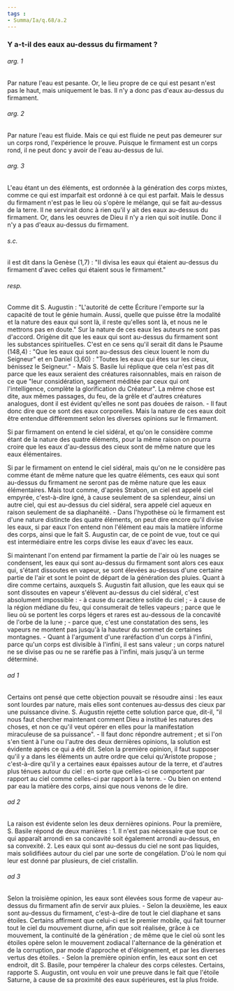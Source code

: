 ```yaml
---
tags : 
- Summa/Ia/q.68/a.2
---
```


### Y a-t-il des eaux au-dessus du firmament ?

###### arg. 1
Par nature l'eau est pesante. Or, le lieu propre de ce qui est pesant n'est pas le haut, mais uniquement le bas. Il n'y a donc pas d'eaux au-dessus du firmament. 

###### arg. 2
Par nature l'eau est fluide. Mais ce qui est fluide ne peut pas demeurer sur un corps rond, l'expérience le prouve. Puisque le firmament est un corps rond, il ne peut donc y avoir de l'eau au-dessus de lui. 

###### arg. 3
L'eau étant un des éléments, est ordonnée à la génération des corps mixtes, comme ce qui est imparfait est ordonné à ce qui est parfait. Mais le dessus du firmament n'est pas le lieu où s'opère le mélange, qui se fait au-dessus de la terre. Il ne servirait donc à rien qu'il y ait des eaux au-dessus du firmament. Or, dans les oeuvres de Dieu il n'y a rien qui soit inutile. Donc il n'y a pas d'eaux au-dessus du firmament. 

###### s.c.
il est dit dans la Genèse (1,7) : "Il divisa les eaux qui étaient au-dessus du firmament d'avec celles qui étaient sous le firmament." 

###### resp.
Comme dit S. Augustin : "L'autorité de cette Écriture l'emporte sur la capacité de tout le génie humain. Aussi, quelle que puisse être la modalité et la nature des eaux qui sont là, il reste qu'elles sont là, et nous ne le mettrons pas en doute." Sur la nature de ces eaux les auteurs ne sont pas d'accord. Origène dit que les eaux qui sont au-dessus du firmament sont les substances spirituelles. C'est en ce sens qu'il serait dit dans le Psaume (148,4) : "Que les eaux qui sont au-dessus des cieux louent le nom du Seigneur" et en Daniel (3,60) : "Toutes les eaux qui êtes sur les cieux, bénissez le Seigneur." - Mais S. Basile lui réplique que cela n'est pas dit parce que les eaux seraient des créatures raisonnables, mais en raison de ce que "leur considération, sagement méditée par ceux qui ont l'intelligence, complète la glorification du Créateur". La même chose est dite, aux mêmes passages, du feu, de la grêle et d'autres créatures analogues, dont il est évident qu'elles ne sont pas douées de raison. - Il faut donc dire que ce sont des eaux corporelles. Mais la nature de ces eaux doit être entendue différemment selon les diverses opinions sur le firmament. 

Si par firmament on entend le ciel sidéral, et qu'on le considère comme étant de la nature des quatre éléments, pour la même raison on pourra croire que les eaux d'au-dessus des cieux sont de même nature que les eaux élémentaires. 

Si par le firmament on entend le ciel sidéral, mais qu'on ne le considère pas comme étant de même nature que les quatre éléments, ces eaux qui sont au-dessus du firmament ne seront pas de même nature que les eaux élémentaires. Mais tout comme, d'après Strabon, un ciel est appelé ciel empyrée, c'est-à-dire igné, à cause seulement de sa splendeur, ainsi un autre ciel, qui est au-dessus du ciel sidéral, sera appelé ciel aqueux en raison seulement de sa diaphanéité. - Dans l'hypothèse où le firmament est d'une nature distincte des quatre éléments, on peut dire encore qu'il divise les eaux, si par eaux l'on entend non l'élément eau mais la matière informe des corps, ainsi que le fait S. Augustin car, de ce point de vue, tout ce qui est intermédiaire entre les corps divise les eaux d'avec les eaux. 

Si maintenant l'on entend par firmament la partie de l'air où les nuages se condensent, les eaux qui sont au-dessus du firmament sont alors ces eaux qui, s'étant dissoutes en vapeur, se sont élevées au-dessus d'une certaine partie de l'air et sont le point de départ de la génération des pluies. Quant à dire comme certains, auxquels S. Augustin fait allusion, que les eaux qui se sont dissoutes en vapeur s'élèvent au-dessus du ciel sidéral, c'est absolument impossible : - à cause du caractère solide du ciel ; - à cause de la région médiane du feu, qui consumerait de telles vapeurs ; parce que le lieu où se portent les corps légers et rares est au-dessous de la concavité de l'orbe de la lune ; - parce que, c'est une constatation des sens, les vapeurs ne montent pas jusqu'à la hauteur du sommet de certaines montagnes. - Quant à l'argument d'une raréfaction d'un corps à l'infini, parce qu'un corps est divisible à l'infini, il est sans valeur ; un corps naturel ne se divise pas ou ne se raréfie pas à l'infini, mais jusqu'à un terme déterminé. 

###### ad 1
Certains ont pensé que cette objection pouvait se résoudre ainsi : les eaux sont lourdes par nature, mais elles sont contenues au-dessus des cieux par une puissance divine. S. Augustin rejette cette solution parce que, dit-il, "il nous faut chercher maintenant comment Dieu a institué les natures des choses, et non ce qu'il veut opérer en elles pour la manifestation miraculeuse de sa puissance". - Il faut donc répondre autrement ; et si l'on s'en tient à l'une ou l'autre des deux dernières opinions, la solution est évidente après ce qui a été dit. Selon la première opinion, il faut supposer qu'il y a dans les éléments un autre ordre que celui qu'Aristote propose ; c'est-à-dire qu'il y a certaines eaux épaisses autour de la terre, et d'autres plus ténues autour du ciel : en sorte que celles-ci se comportent par rapport au ciel comme celles-ci par rapport à la terre. - Ou bien on entend par eau la matière des corps, ainsi que nous venons de le dire. 

###### ad 2
La raison est évidente selon les deux dernières opinions. Pour la première, S. Basile répond de deux manières : 1. Il n'est pas nécessaire que tout ce qui apparaît arrondi en sa concavité soit également arrondi au-dessus, en sa convexité. 2. Les eaux qui sont au-dessus du ciel ne sont pas liquides, mais solidifiées autour du ciel par une sorte de congélation. D'où le nom qui leur est donné par plusieurs, de ciel cristallin. 

###### ad 3
Selon la troisième opinion, les eaux sont élevées sous forme de vapeur au-dessus du firmament afin de servir aux pluies. - Selon la deuxième, les eaux sont au-dessus du firmament, c'est-à-dire de tout le ciel diaphane et sans étoiles. Certains affirment que celui-ci est le premier mobile, qui fait tourner tout le ciel du mouvement diurne, afin que soit réalisée, grâce à ce mouvement, la continuité de la génération ; de même que le ciel où sont les étoiles opère selon le mouvement zodiacal l'alternance de la génération et de la corruption, par mode d'approche et d'éloignement, et par les diverses vertus des étoiles. - Selon la première opinion enfin, les eaux sont en cet endroit, dit S. Basile, pour tempérer la chaleur des corps célestes. Certains, rapporte S. Augustin, ont voulu en voir une preuve dans le fait que l'étoile Saturne, à cause de sa proximité des eaux supérieures, est la plus froide. 



